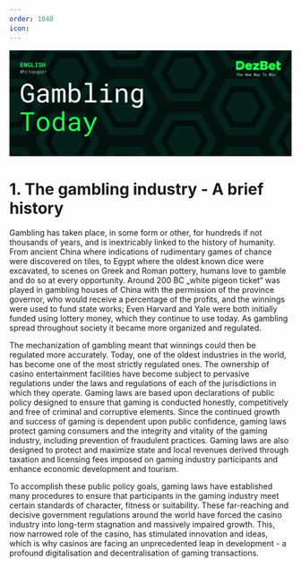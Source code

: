 ```yaml
---
order: 1040
icon: 
---
```

![](/static/headers/DezBet_Gambling_Today_ENG.png)

# 1. The gambling industry - A brief history

Gambling has taken place, in some form or other, for hundreds if not thousands of years, and is 
inextricably linked to the history of humanity. From ancient China where indications of rudimentary 
games of chance were discovered on tiles, to Egypt where the oldest known dice were excavated, to 
scenes on Greek and Roman pottery, humans love to gamble and do so at every opportunity. Around 
200 BC „white pigeon ticket“ was played in gambling houses of China with the permission of the 
province governor, who would receive a percentage of the profits, and the winnings were used to 
fund state works; Even Harvard and Yale were both initially funded using lottery money, which they 
continue to use today. As gambling spread throughout society it became more organized and regulated. 
 
The mechanization of gambling meant that winnings could then be regulated more accurately. Today, 
one of the oldest industries in the world, has become one of the most strictly regulated ones. The 
ownership of casino entertainment facilities have become subject to pervasive regulations under the 
laws and regulations of each of the jurisdictions in which they operate. Gaming laws are based upon 
declarations of public policy designed to ensure that gaming is conducted honestly, competitively 
and free of criminal and corruptive elements. Since the continued growth and success of gaming is 
dependent upon public confidence, gaming laws protect gaming consumers and the integrity and 
vitality of the gaming industry, including prevention of fraudulent practices. Gaming laws are also 
designed to protect and maximize state and local revenues derived through taxation and licensing fees 
imposed on gaming industry participants and enhance economic development and tourism. 
 
To accomplish these public policy goals, gaming laws have established many procedures to ensure that 
participants in the gaming industry meet certain standards of character, fitness or suitability. These
far-reaching and decisive government regulations around the world have forced the casino
industry into long-term stagnation and massively impaired growth. This, now narrowed role of the 
casino, has stimulated innovation and ideas, which is why casinos are facing an unprecedented leap in 
development - a profound digitalisation and decentralisation of gaming transactions. 

